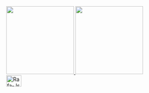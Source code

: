 <div>
  <a href="https://github.com/correspondenterb">
  <img height="180em" src="https://github-readme-stats.vercel.app/api?username=correspondenterb&show_icons=true&theme=dracula&include_all_commits=true&count_private=true" alt=""/>
  <img height="180em" src="https://github-readme-stats.vercel.app/api/top-langs/?username=correspondenterb&layout=compact&langs_count=16&theme=dracula" alt=""/>
  </a>
</div>
  <div>
  <img  alt="Rafa-Js" height="30" width="40" src="assets/email_black_24dp.svg">
  </div>
